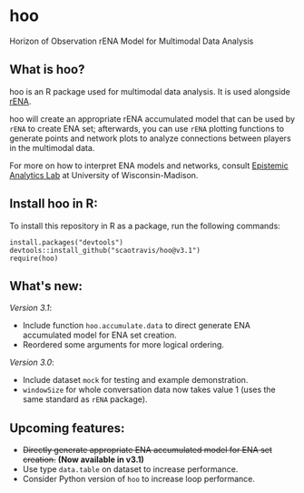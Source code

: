 # hoo
Horizon of Observation rENA Model for Multimodal Data Analysis

## What is hoo?
hoo is an R package used for multimodal data analysis. It is used alongside <a href="https://cran.r-project.org/web/packages/rENA/index.html" target="_blank">rENA</a>. 

hoo will create an appropriate rENA accumulated model that can be used by `rENA` to create ENA set; afterwards, you can use `rENA` plotting functions to generate points and network plots to analyze connections between players in the multimodal data. 

For more on how to interpret ENA models and networks, consult <a href="http://www.epistemicanalytics.org/" target="_blank">Epistemic Analytics Lab</a> at University of Wisconsin-Madison. 

## Install hoo in R: 
To install this repository in R as a package, run the following commands: 
```{r}
install.packages("devtools")
devtools::install_github("scaotravis/hoo@v3.1")
require(hoo)
```

## What's new: 

*Version 3.1*: 
* Include function `hoo.accumulate.data` to direct generate ENA accumulated model for ENA set creation. 
* Reordered some arguments for more logical ordering. 

*Version 3.0*: 

* Include dataset `mock` for testing and example demonstration.
* `windowSize` for whole conversation data now takes value 1 (uses the same standard as `rENA` package).

## Upcoming features: 

* ~~Directly generate appropriate ENA accumulated model for ENA set creation.~~ **(Now available in v3.1)**
* Use type `data.table` on dataset to increase performance.
* Consider Python version of `hoo` to increase loop performance.
